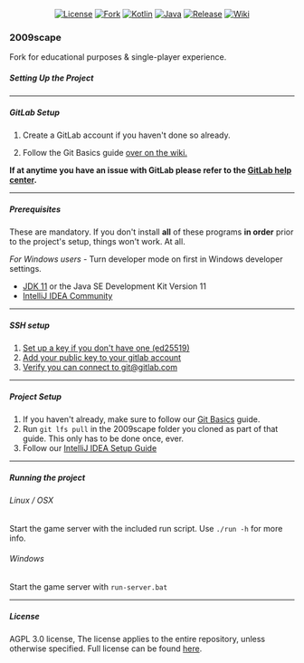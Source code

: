 <div style="text-align: center;">

[![License][license-shield]][license-url]
[![Fork][fork-shield]][fork-url]
[![Kotlin][kotlin-version]][kotlin-url]
[![Java][java-version]][java-url]
[![Release][play-release]][play-url]
[![Wiki][wiki-shield]][wiki-url]

</div>

### 2009scape

Fork for educational purposes & single-player experience.

##### Setting Up the Project

***

##### GitLab Setup

1. Create a GitLab account if you haven't done so already.

2. Follow the Git Basics guide [over on the wiki.](https://gitlab.com/rs-source/2009scape/-/wikis/home)

**If at anytime you have an issue with GitLab please refer to the [GitLab help center](https://gitlab.com/help).**

***

##### Prerequisites

These are mandatory. If you don't install **all** of these programs **in order** prior to
the project's setup, things won't work. At all.

*For Windows users* - Turn developer mode on first in Windows developer settings.

* [JDK 11](https://adoptium.net) or the Java SE Development Kit Version 11
* [IntelliJ IDEA Community](https://www.jetbrains.com/idea/download/)

***

##### SSH setup

1. [Set up a key if you don't have one (ed25519)](https://docs.gitlab.com/ee/user/ssh.html#generate-an-ssh-key-pair)
2. [Add your public key to your gitlab account](https://docs.gitlab.com/ee/user/ssh.html#add-an-ssh-key-to-your-gitlab-account)
3. [Verify you can connect to git@gitlab.com](https://docs.gitlab.com/ee/user/ssh.html#verify-that-you-can-connect)

***

##### Project Setup

1. If you haven't already, make sure to follow
   our [Git Basics](https://gitlab.com/2009scape/2009scape/-/wikis/git-basics) guide.
2. Run `git lfs pull` in the 2009scape folder you cloned as part of that guide. This only has to be done once, ever.
3. Follow our [IntelliJ IDEA Setup Guide](https://gitlab.com/2009scape/2009scape/-/wikis/Setup-for-IntelliJ-IDEA-IDE)

***

##### Running the project

###### Linux / OSX

Start the game server with the included run script. Use `./run -h` for more info.

###### Windows

Start the game server with `run-server.bat`

***

##### License

AGPL 3.0 license, The license applies to the entire repository, unless otherwise specified. Full license can be found [here](https://www.gnu.org/licenses/agpl-3.0.en.html).

[license-shield]: https://img.shields.io/badge/license-AGPL--3.0-informational

[license-url]: https://www.gnu.org/licenses/agpl-3.0.en.html

[fork-shield]: https://img.shields.io/badge/repository-fork-blue

[fork-url]: https://gitlab.com/2009scape/2009scape

[play-release]: https://img.shields.io/badge/singleplayer-release-blue

[play-url]: https://github.com/szumaster3/game

[kotlin-version]: https://img.shields.io/badge/kotlin-1.8.20-blue.svg?logo=kotlin

[kotlin-url]: http://kotlinlang.org

[java-version]: https://img.shields.io/badge/java-19-blue.svg?logo=openjdk

[java-url]: https://adoptium.net/temurin/releases/?version=19

[wiki-shield]: https://img.shields.io/badge/wiki-guides-blue.svg?logo=wikipedia

[wiki-url]: https://gitlab.com/rs-source/2009scape/-/wikis/home
